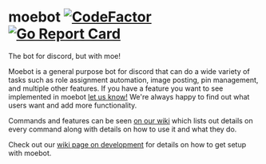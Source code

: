# moebot [![CodeFactor](https://www.codefactor.io/repository/github/camd67/moebot/badge)](https://www.codefactor.io/repository/github/camd67/moebot) [![Go Report Card](https://goreportcard.com/badge/github.com/camd67/moebot)](https://goreportcard.com/report/github.com/camd67/moebot)
The bot for discord, but with moe!

Moebot is a general purpose bot for discord that can do a wide variety of tasks such as role assignment automation, image posting, pin management, and multiple other features.
If you have a feature you want to see implemented in moebot [let us know!](https://github.com/camd67/moebot/issues/new?template=feature_request.md)
We're always happy to find out what users want and add more functionality.

Commands and features can be seen [on our wiki](https://github.com/camd67/moebot/wiki) which lists out details on every command along with details on how to use it and what they do.

Check out our [wiki page on development](https://github.com/camd67/moebot/wiki/developer) for details on how to get setup with moebot.

